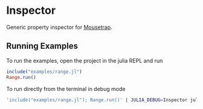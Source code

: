 # Inspector

Generic property inspector for [Mousetrap](https://github.com/clemapfel/mousetrap.jl).

## Running Examples

To run the examples, open the project in the julia REPL and run

```julia
include("examples/range.jl")
Range.run()
```

To run directly from the terminal in debug mode

```sh
'include("examples/range.jl"); Range.run()' | JULIA_DEBUG=Inspector julia --project=.
```
